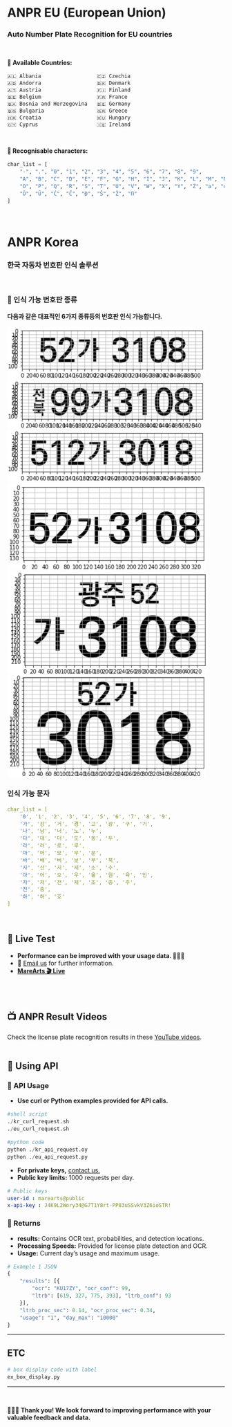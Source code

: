 # ANPR EU (European Union)
### Auto Number Plate Recognition for EU countries
<br>

**🦋 Available Countries:**
```
🇦🇱 Albania                  🇨🇿 Czechia
🇦🇩 Andorra                  🇩🇰 Denmark
🇦🇹 Austria                  🇫🇮 Finland
🇧🇪 Belgium                  🇫🇷 France
🇧🇦 Bosnia and Herzegovina   🇩🇪 Germany
🇧🇬 Bulgaria                 🇬🇷 Greece
🇭🇷 Croatia                  🇭🇺 Hungary
🇨🇾 Cyprus                   🇮🇪 Ireland
```
<br>

**🦋 Recognisable characters:**
```python
char_list = [
    "-", ".", "0", "1", "2", "3", "4", "5", "6", "7", "8", "9",
    "A", "B", "C", "D", "E", "F", "G", "H", "I", "J", "K", "L", "M", "N",
    "O", "P", "Q", "R", "S", "T", "U", "V", "W", "X", "Y", "Z", "a", "d", "i", "m", "o",
    "Ö", "Ü", "Ć", "Č", "Đ", "Š", "Ž", "П"
]
```
<br>

# ANPR Korea
### 한국 자동차 번호판 인식 솔루션
<br>

### 🦋 인식 가능 번호판 종류
**다음과 같은 대표적인 6가지 종류등의 번호판 인식 가능합니다.**

![Image](./images/Screenshot_2021-05-10_at_21.17.09.png)
![Image](./images/Screenshot_2021-05-10_at_21.16.47.png)
![Image](./images/Screenshot_2021-05-10_at_21.16.29.png)
![Image](./images/Screenshot_2021-05-10_at_21.17.01.png)
![Image](./images/Screenshot_2021-05-10_at_21.16.54.png)
![Image](./images/Screenshot_2021-05-10_at_21.16.39.png)

### **인식 가능 문자**

```yaml
char_list = [
    '0', '1', '2', '3', '4', '5', '6', '7', '8', '9', 
    '가', '강', '거', '경', '고', '광', '구', '기',
    '나', '남', '너', '노', '누',
    '다', '대', '더', '도', '동', '두',
    '라', '러', '로', '루',
    '마', '머', '모', '무', '문',
    '바', '배', '버', '보', '부', '북',
    '사', '산', '서', '세', '소', '수',
    '아', '어', '오', '우', '울', '원', '육', '인',
    '자', '저', '전', '제', '조', '종', '주',
    '천', '충',
    '하', '허', '호'
]
```
<br>

## 🤖 Live Test
- **Performance can be improved with your usage data. 🙇🏻‍♂️**
- 📧 [Email us](mailto:hello@marearts.com) for further information.
- [**MareArts 🎬 Live**](http://live.marearts.com/)
<br>
<br>

## 📺 ANPR Result Videos
Check the license plate recognition results in these [YouTube videos](https://www.youtube.com/playlist?list=PLvX6vpRszMkxJBJf4EjQ5VCnmkjfE59-J).
<br>
<br>

## 📝 Using API

### 🔬 API Usage
- **Use curl or Python examples provided for API calls.**
```python
#shell script
./kr_curl_request.sh
./eu_curl_request.sh
```
```python
#python code
python ./kr_api_request.oy
python ./eu_api_request.py
```
- **For private keys,** [contact us.](mailto:hello@marearts.com)
- **Public key limits:** 1000 requests per day.
```yaml
# Public keys
user-id : marearts@public
x-api-key : J4K9L2Wory34@G7T1Y8rt-PP83uSSvkV3Z6ioSTR!
```
### 🔬 Returns
- **results:** Contains OCR text, probabilities, and detection locations.
- **Processing Speeds:** Provided for license plate detection and OCR.
- **Usage:** Current day’s usage and maximum usage.

```python
# Example 1 JSON
{
    "results": [{
        "ocr": "KU17ZY", "ocr_conf": 99,
        "ltrb": [619, 327, 775, 393], "ltrb_conf": 93
    }],
    "ltrb_proc_sec": 0.14, "ocr_proc_sec": 0.34,
    "usage": "1", "day_max": "10000"
}
```
---

## ETC
```python
# box display code with label
ex_box_display.py
```

---
<br>

🙇🏻‍♂️ **Thank you! We look forward to improving performance with your valuable feedback and data.**
